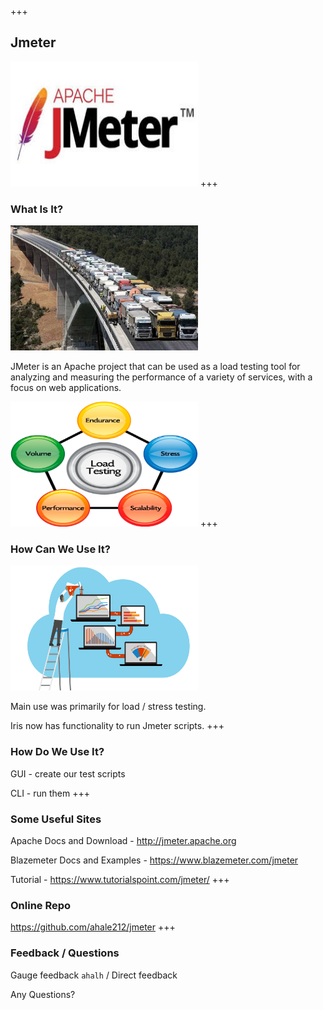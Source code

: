 +++
## Jmeter
<img src="./assets/jmeter.jpeg" width="300" height="200"/>
+++

### What Is It?
<img src="./assets/bridge.jpeg" width="300" height="200"/>

JMeter is an Apache project that can be used as a load testing tool for analyzing and measuring the performance of a variety of services, with a focus on web applications.

<img src="./assets/Load_Testing.jpeg" width="300" height="200"/>
+++

### How Can We Use It?
<img src="./assets/loadtest_flow.jpeg" width="300" height="200"/>

Main use was primarily for load / stress testing.

Iris now has functionality to run Jmeter scripts.
+++

### How Do We Use It?
GUI - create our test scripts

CLI - run them
+++

### Some Useful Sites
Apache Docs and Download - http://jmeter.apache.org

Blazemeter Docs and Examples - https://www.blazemeter.com/jmeter

Tutorial - https://www.tutorialspoint.com/jmeter/
+++
### Online Repo
https://github.com/ahale212/jmeter
+++

### Feedback / Questions
Gauge feedback `ahalh` / Direct feedback

Any Questions?
